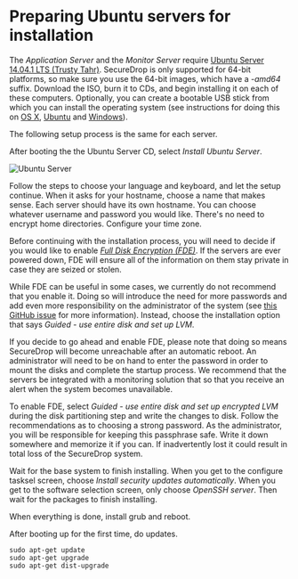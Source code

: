 # Preparing Ubuntu servers for installation

The *Application Server* and the *Monitor Server* require [Ubuntu Server 14.04.1 LTS (Trusty Tahr)](http://www.ubuntu.com/download/server). SecureDrop is only supported for 64-bit platforms, so make sure you use the 64-bit images, which have a *-amd64* suffix. Download the ISO, burn it to CDs, and begin installing it on each of these computers. Optionally, you can create a bootable USB stick from which you can install the operating system (see instructions for doing this on [OS X](http://www.ubuntu.com/download/desktop/create-a-usb-stick-on-mac-osx), [Ubuntu](http://www.ubuntu.com/download/desktop/create-a-usb-stick-on-ubuntu) and [Windows](http://www.ubuntu.com/download/desktop/create-a-usb-stick-on-windows)).

 The following setup process is the same for each server.

After booting the the Ubuntu Server CD, select *Install Ubuntu Server*.

![Ubuntu Server](/docs/images/install/ubuntu_server.png)

Follow the steps to choose your language and keyboard, and let the setup continue. When it asks for your hostname, choose a name that makes sense. Each server should have its own hostname.  You can choose whatever username and password you would like. There's no need to encrypt home directories. Configure your time zone.

Before continuing with the installation process, you will need to decide if you would like to enable [*Full Disk Encryption (FDE)*](https://www.eff.org/deeplinks/2012/11/privacy-ubuntu-1210-full-disk-encryption). If the servers are ever powered down, FDE will ensure all of the information on them stay private in case they are seized or stolen. 

While FDE can be useful in some cases, we currently do not recommend that you enable it. Doing so will introduce the need for more passwords and add even more responsibility on the administrator of the system (see [this GitHub issue](https://github.com/freedomofpress/securedrop/issues/511#issuecomment-50823554) for more information). Instead, choose the installation option that says *Guided - use entire disk and set up LVM*.

If you decide to go ahead and enable FDE, please note that doing so means SecureDrop will become unreachable after an automatic reboot. An administrator will need to be on hand to enter the password in order to mount the disks and complete the startup process. We recommend that the servers be integrated with a monitoring solution that so that you receive an alert when the system becomes unavailable.

To enable FDE, select *Guided - use entire disk and set up encrypted LVM* during the disk partitioning step and write the changes to disk. Follow the recommendations as to choosing a strong password. As the administrator, you will be responsible for keeping this passphrase safe. Write it down somewhere and memorize it if you can. If inadvertently lost it could result in total loss of the SecureDrop system.

Wait for the base system to finish installing. When you get to the configure tasksel screen, choose *Install security updates automatically*. When you get to the software selection screen, only choose *OpenSSH server*. Then wait for the packages to finish installing.

When everything is done, install grub and reboot.

After booting up for the first time, do updates.

```
sudo apt-get update
sudo apt-get upgrade
sudo apt-get dist-upgrade
```
